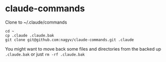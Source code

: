 # claude-commands
Clone to ~/.claude/commands

```
cd ~
cp .claude .claude.bak
git clone git@github.com:nagyv/claude-commands.git .claude
```

You might want to move back some files and directories from the backed up `.claude.bak` or just `rm -rf .claude.bak`
